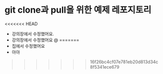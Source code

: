 # git clone과 pull을 위한 예제 레포지토리

<<<<<<< HEAD
- 강의장에서 수정했어요.
- 강의장에서 수정했어요 @
=======
- 집에서 수정했어요
- 아아
>>>>>>> 16f26bc4cf07e781eb20d813d34c8f5341ece679
